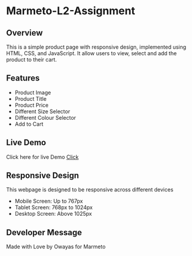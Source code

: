# Marmeto-L2-Assignment 

## Overview

This is a simple product page with responsive design, implemented using HTML, CSS, and JavaScript. It allow users to view, select and add the product to their cart.






## Features

- Product Image
- Product Title
- Product Price
- Different Size Selector
- Different Colour Selector
- Add to Cart
## Live Demo

Click here for live Demo [Click](https://darowais909.github.io/Marmeto-L2-Assignment/)

## Responsive Design
This webpage is designed to be responsive across different devices
- Mobile Screen: Up to 767px
- Tablet Screen: 768px to 1024px
- Desktop Screen: Above 1025px

## Developer Message
Made with Love by Owayas for Marmeto